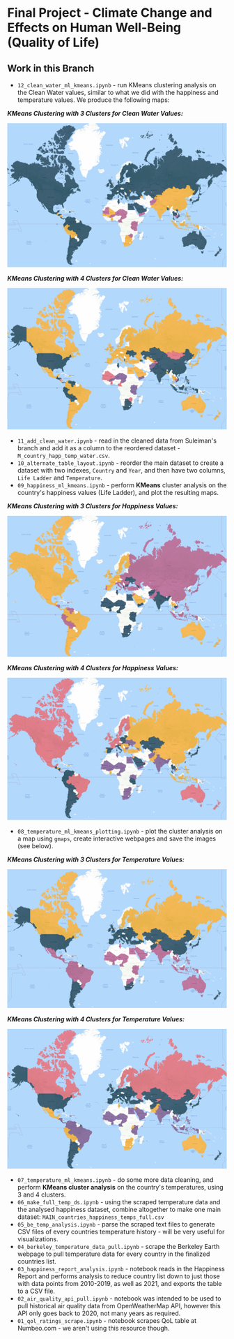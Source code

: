 # Final Project - Climate Change and Effects on Human Well-Being (Quality of Life)

## Work in this Branch

* `12_clean_water_ml_kmeans.ipynb` - run KMeans clustering analysis on the Clean Water values, similar to what we did with the happiness and temperature values. We produce the following maps:

***KMeans Clustering with 3 Clusters for Clean Water Values:***

![KMeans 3 Clusters Clean Water Plot](maps/05_k3_clean_water_cluster_map.png)

***KMeans Clustering with 4 Clusters for Clean Water Values:***

![KMeans 4 Clusters Clean Water Plot](maps/06_k4_clean_water_cluster_map.png)

* `11_add_clean_water.ipynb` - read in the cleaned data from Suleiman's branch and add it as a column to the reordered dataset - `M_country_happ_temp_water.csv`.
* `10_alternate_table_layout.ipynb` - reorder the main dataset to create a dataset with two indexes, `Country` and `Year`, and then have two columns, `Life Ladder` and `Temperature`.
* `09_happiness_ml_kmeans.ipynb` - perform **KMeans** cluster analysis on the country's happiness values (Life Ladder), and plot the resulting maps.

***KMeans Clustering with 3 Clusters for Happiness Values:***

![KMeans 3 Clusters Happiness Plot](maps/03_k3_happiness_cluster_map.png)

***KMeans Clustering with 4 Clusters for Happiness Values:***

![KMeans 4 Clusters Happiness Plot](maps/04_k4_happiness_cluster_map.png)

* `08_temperature_ml_kmeans_plotting.ipynb` - plot the cluster analysis on a map using `gmaps`, create interactive webpages and save the images (see below).

***KMeans Clustering with 3 Clusters for Temperature Values:***

![KMeans 3 Clusters Temperature Plot](maps/01_k3_cluster_map.png)

***KMeans Clustering with 4 Clusters for Temperature Values:***

![KMeans 4 Clusters Temperature Plot](maps/02_k4_cluster_map.png)

* `07_temperature_ml_kmeans.ipynb` - do some more data cleaning, and perform **KMeans cluster analysis** on the country's temperatures, using 3 and 4 clusters.
* `06_make_full_temp_ds.ipynb` - using the scraped temperature data and the analysed happiness dataset, combine altogether to make one main dataset: `MAIN_countries_happiness_temps_full.csv`
* `05_be_temp_analysis.ipynb` - parse the scraped text files to generate CSV files of every countries temperature history - will be very useful for visualizations.
* `04_berkeley_temperature_data_pull.ipynb` - scrape the Berkeley Earth webpage to pull temperature data for every country in the finalized countries list.
* `03_happiness_report_analysis.ipynb` - notebook reads in the Happiness Report and performs analysis to reduce country list down to just those with data points from 2010-2019, as well as 2021, and exports the table to a CSV file.
* `02_air_quality_api_pull.ipynb` - notebook was intended to be used to pull historical air quality data from OpenWeatherMap API, however this API only goes back to 2020, not many years as required.
* `01_qol_ratings_scrape.ipynb` - notebook scrapes QoL table at Numbeo.com - we aren't using this resource though.
